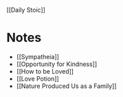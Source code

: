 
[[Daily Stoic]]

# Notes
- [[Sympatheia]]
- [[Opportunity for Kindness]]
- [[How to be Loved]]
- [[Love Potion]]
- [[Nature Produced Us as a Family]]

